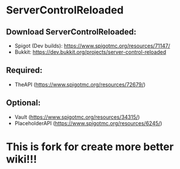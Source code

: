 # ServerControlReloaded

## Download ServerControlReloaded:
- Spigot (Dev builds): https://www.spigotmc.org/resources/71147/
- Bukkit: https://dev.bukkit.org/projects/server-control-reloaded


## Required:
- TheAPI (https://www.spigotmc.org/resources/72679/)

## Optional:
- Vault (https://www.spigotmc.org/resources/34315/)
- PlaceholderAPI (https://www.spigotmc.org/resources/6245/)

# This is fork for create more better wiki!!!
